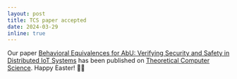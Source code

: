 ```yaml
---
layout: post
title: TCS paper accepted
date: 2024-03-29
inline: true
---
```

Our paper [Behavioral Equivalences for AbU: Verifying Security and Safety in Distributed IoT Systems](https://doi.org/10.1016/j.tcs.2024.114537) has been published on [Theoretical Computer Science](https://www.sciencedirect.com/journal/theoretical-computer-science). Happy Easter! 🐣🐰

